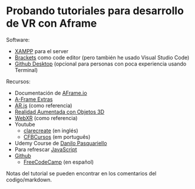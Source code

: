 # Probando tutoriales para desarrollo de VR con Aframe

Software:
- [XAMPP](https://sourceforge.net/projects/xampp/) para el server
- [Brackets](https://brackets.io/) como code editor (pero también he usado Visual Studio Code)
- [Github Desktop](https://desktop.github.com/) (opcional para personas con poca experiencia usando Terminal)

Recursos:
- Documentación de [AFrame.io](https://aframe.io/docs/1.4.0/introduction/)
- [A-Frame Extras](https://github.com/c-frame/aframe-extras)
- [AR.js](https://ar-js-org.github.io/AR.js-Docs/) (como referencia)
- [Realidad Aumentada con Objetos 3D](https://emiliusvgs.com/realidad-aumentada-con-objetos-3d-arjs-aframe/)
- [WebXR](https://www.w3.org/TR/webxr/) (como referencia)
- Youtube
    - [clarecreate](https://www.youtube.com/@clarecreate) (en inglés)
    - [CFBCursos](https://www.youtube.com/watch?v=5nnaLDpGSzQ) (em português)
- Udemy Course de [Danilo Pasquariello](https://www.udemy.com/course/learn-a-frame-and-get-ready-for-webvr/)
- Para refrescar [JavaScript](https://developer.mozilla.org/en-US/docs/Web/javascript)
- [Github](https://github.com/git-guides/git-init)
  - [FreeCodeCamp](https://www.freecodecamp.org/espanol/news/guia-para-principiantes-de-git-y-github/) (en español)

  
Notas del tutorial se pueden encontrar en los comentarios del codigo/markdown. 
